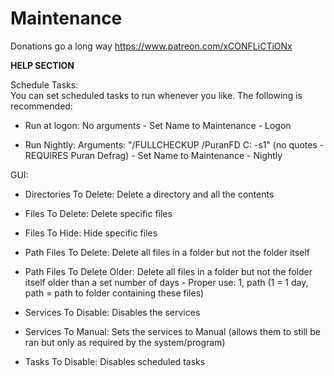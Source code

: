 # Maintenance

Donations go a long way https://www.patreon.com/xCONFLiCTiONx


<a name="help"></a>
**HELP SECTION**

Schedule Tasks:  
You can set scheduled tasks to run whenever you like. The following is recommended:

- Run at logon: No arguments - Set Name to Maintenance - Logon

- Run Nightly: Arguments: "/FULLCHECKUP /PuranFD C: -s1" (no quotes - REQUIRES Puran Defrag)  - Set Name to Maintenance - Nightly
  
  
GUI:  

- Directories To Delete: Delete a directory and all the contents

- Files To Delete: Delete specific files

- Files To Hide: Hide specific files

- Path Files To Delete: Delete all files in a folder but not the folder itself

- Path Files To Delete Older: Delete all files in a folder but not the folder itself older than a set number of days - Proper use: 1, path (1 = 1 day, path = path to folder containing these files)

- Services To Disable: Disables the services

- Services To Manual: Sets the services to Manual (allows them to still be ran but only as required by the system/program)

- Tasks To Disable: Disables scheduled tasks